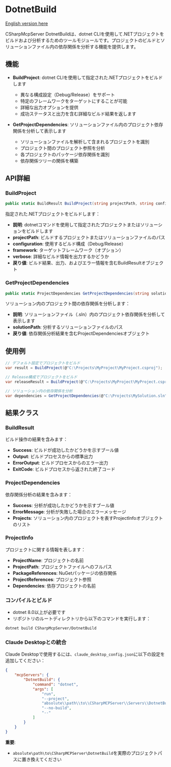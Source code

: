 ﻿# DotnetBuild

[English version here](README.md)

CSharpMcpServer DotnetBuildは、dotnet CLIを使用して.NETプロジェクトをビルドおよび分析するためのツールモジュールです。プロジェクトのビルドとソリューションファイル内の依存関係を分析する機能を提供します。

## 機能

- **BuildProject**: dotnet CLIを使用して指定された.NETプロジェクトをビルドします
  - 異なる構成設定（Debug/Release）をサポート
  - 特定のフレームワークをターゲットにすることが可能
  - 詳細な出力オプションを提供
  - 成功ステータスと出力を含む詳細なビルド結果を返します

- **GetProjectDependencies**: ソリューションファイル内のプロジェクト依存関係を分析して表示します
  - ソリューションファイルを解析して含まれるプロジェクトを識別
  - プロジェクト間のプロジェクト参照を分析
  - 各プロジェクトのパッケージ依存関係を識別
  - 依存関係ツリーの関係を構築

## API詳細

### BuildProject

```csharp
public static BuildResult BuildProject(string projectPath, string configuration = "Debug", string framework = "", bool verbose = false)
```

指定された.NETプロジェクトをビルドします：
- **説明**: dotnetコマンドを使用して指定されたプロジェクトまたはソリューションをビルドします
- **projectPath**: ビルドするプロジェクトまたはソリューションファイルのパス
- **configuration**: 使用するビルド構成（Debug/Release）
- **framework**: ターゲットフレームワーク（オプション）
- **verbose**: 詳細なビルド情報を出力するかどうか
- **戻り値**: ビルド結果、出力、およびエラー情報を含むBuildResultオブジェクト

### GetProjectDependencies

```csharp
public static ProjectDependencies GetProjectDependencies(string solutionPath)
```

ソリューション内のプロジェクト間の依存関係を分析します：
- **説明**: ソリューションファイル（.sln）内のプロジェクト依存関係を分析して表示します
- **solutionPath**: 分析するソリューションファイルのパス
- **戻り値**: 依存関係分析結果を含むProjectDependenciesオブジェクト

## 使用例

```csharp
// デフォルト設定でプロジェクトをビルド
var result = BuildProject(@"C:\Projects\MyProject\MyProject.csproj");

// Release構成でプロジェクトをビルド
var releaseResult = BuildProject(@"C:\Projects\MyProject\MyProject.csproj", "Release");

// ソリューション内の依存関係を分析
var dependencies = GetProjectDependencies(@"C:\Projects\MySolution.sln");
```

## 結果クラス

### BuildResult

ビルド操作の結果を含みます：
- **Success**: ビルドが成功したかどうかを示すブール値
- **Output**: ビルドプロセスからの標準出力
- **ErrorOutput**: ビルドプロセスからのエラー出力
- **ExitCode**: ビルドプロセスから返された終了コード

### ProjectDependencies

依存関係分析の結果を含みます：
- **Success**: 分析が成功したかどうかを示すブール値
- **ErrorMessage**: 分析が失敗した場合のエラーメッセージ
- **Projects**: ソリューション内のプロジェクトを表すProjectInfoオブジェクトのリスト

### ProjectInfo

プロジェクトに関する情報を表します：
- **ProjectName**: プロジェクトの名前
- **ProjectPath**: プロジェクトファイルへのフルパス
- **PackageReferences**: NuGetパッケージの依存関係
- **ProjectReferences**: プロジェクト参照
- **Dependencies**: 依存プロジェクトの名前

### コンパイルとビルド

- dotnet 8.0以上が必要です
- リポジトリのルートディレクトリから以下のコマンドを実行します：

```bash
dotnet build CSharpMcpServer/DotnetBuild
```

### Claude Desktopとの統合

Claude Desktopで使用するには、`claude_desktop_config.json`に以下の設定を追加してください：

```json
{
    "mcpServers": {
        "DotnetBuild": {
            "command": "dotnet",
            "args": [
                "run",
                "--project",
                "absolute\\path\\to\\CSharpMCPServer\\Servers\\DotnetBuild",
                "--no-build",
                "--"
            ]
        }
    }
}
```

**重要**: 
- `absolute\path\to\CSharpMCPServer\DotnetBuild`を実際のプロジェクトパスに置き換えてください
